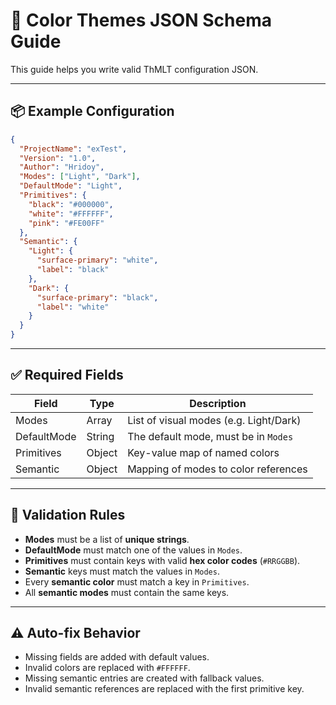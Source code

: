 
# 🧩 Color Themes JSON Schema Guide

This guide helps you write valid ThMLT configuration JSON.

---

## 📦 Example Configuration

```json
{
  "ProjectName": "exTest",
  "Version": "1.0",
  "Author": "Hridoy",
  "Modes": ["Light", "Dark"],
  "DefaultMode": "Light",
  "Primitives": {
    "black": "#000000",
    "white": "#FFFFFF",
    "pink": "#FE00FF"
  },
  "Semantic": {
    "Light": {
      "surface-primary": "white",
      "label": "black"
    },
    "Dark": {
      "surface-primary": "black",
      "label": "white"
    }
  }
}
```

---

## ✅ Required Fields

| Field         | Type    | Description                          |
|---------------|---------|--------------------------------------|
| Modes         | Array   | List of visual modes (e.g. Light/Dark) |
| DefaultMode   | String  | The default mode, must be in `Modes` |
| Primitives    | Object  | Key-value map of named colors        |
| Semantic      | Object  | Mapping of modes to color references |

---

## 🎯 Validation Rules

- **Modes** must be a list of **unique strings**.
- **DefaultMode** must match one of the values in `Modes`.
- **Primitives** must contain keys with valid **hex color codes** (`#RRGGBB`).
- **Semantic** keys must match the values in `Modes`.
- Every **semantic color** must match a key in `Primitives`.
- All **semantic modes** must contain the same keys.

---

## ⚠️ Auto-fix Behavior

- Missing fields are added with default values.
- Invalid colors are replaced with `#FFFFFF`.
- Missing semantic entries are created with fallback values.
- Invalid semantic references are replaced with the first primitive key.

